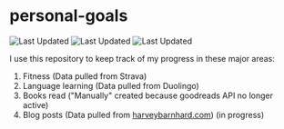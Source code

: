 # personal-goals
![Last Updated](https://img.shields.io/date/1617679837?color=FC4C02&label=Fitness%20Updated&logo=strava)
![Last Updated](https://img.shields.io/date/1617679837?color=7ac70c&label=Language%20Updated&logo=duolingo)
![Last Updated](https://img.shields.io/date/1617679837?color=e9e5cd&label=Books%20Updated&logo=goodreads)

I use this repository to keep track of my progress in these major areas:

1. Fitness (Data pulled from Strava)
2. Language learning (Data pulled from Duolingo)
3. Books read ("Manually" created because goodreads API no longer active)
4. Blog posts (Data pulled from [harveybarnhard.com](https://harveybarnhard.com)) (in progress)
